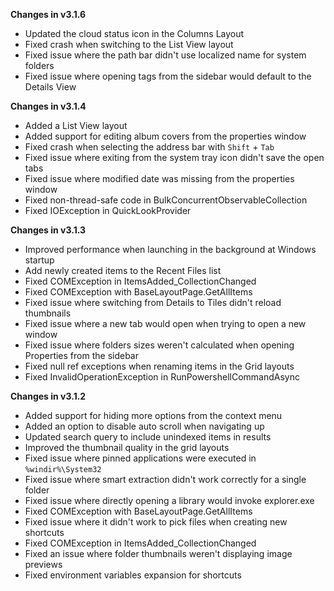 **Changes in v3.1.6**

- Updated the cloud status icon in the Columns Layout
- Fixed crash when switching to the List View layout
- Fixed issue where the path bar didn't use localized name for system folders
- Fixed issue where opening tags from the sidebar would default to the Details View

**Changes in v3.1.4**

- Added a List View layout
- Added support for editing album covers from the properties window
- Fixed crash when selecting the address bar with `Shift` + `Tab`
- Fixed issue where exiting from the system tray icon didn't save the open tabs
- Fixed issue where modified date was missing from the properties window
- Fixed non-thread-safe code in BulkConcurrentObservableCollection
- Fixed IOException in QuickLookProvider

**Changes in v3.1.3**

- Improved performance when launching in the background at Windows startup
- Add newly created items to the Recent Files list
- Fixed COMException in ItemsAdded_CollectionChanged
- Fixed COMException with BaseLayoutPage.GetAllItems
- Fixed issue where switching from Details to Tiles didn't reload thumbnails
- Fixed issue where a new tab would open when trying to open a new window
- Fixed issue where folders sizes weren't calculated when opening Properties from the sidebar
- Fixed null ref exceptions when renaming items in the Grid layouts
- Fixed InvalidOperationException in RunPowershellCommandAsync

**Changes in v3.1.2**

- Added support for hiding more options from the context menu
- Added an option to disable auto scroll when navigating up
- Updated search query to include unindexed items in results
- Improved the thumbnail quality in the grid layouts
- Fixed issue where pinned applications were executed in `%windir%\System32`
- Fixed issue where smart extraction didn't work correctly for a single folder
- Fixed issue where directly opening a library would invoke explorer.exe
- Fixed COMException with BaseLayoutPage.GetAllItems
- Fixed issue where it didn't work to pick files when creating new shortcuts
- Fixed COMException in ItemsAdded_CollectionChanged
- Fixed an issue where folder thumbnails weren't displaying image previews
- Fixed environment variables expansion for shortcuts
